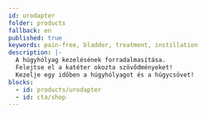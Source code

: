 ```yaml
---
id: urodapter
folder: products
fallback: en
published: true
keywords: pain-free, bladder, treatment, instillation
description: |-
  A húgyhólyag kezelésének forradalmasítása.
  Felejtse el a katéter okozta szövődményeket!
  Kezelje egy időben a húgyhólyagot és a húgycsövet!
blocks:
  - id: products/urodapter
  - id: cta/shop
---
```

